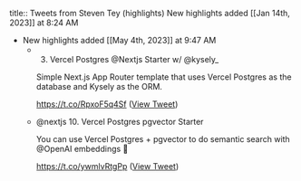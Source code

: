 title:: Tweets from Steven Tey (highlights)
New highlights added [[Jan 14th, 2023]] at 8:24 AM

- New highlights added [[May 4th, 2023]] at 9:47 AM
	- 3. Vercel Postgres @Nextjs Starter w/ @kysely_
	  
	  Simple Next.js App Router template that uses Vercel Postgres as the database and Kysely as the ORM.
	  
	  https://t.co/RpxoF5q4Sf ([View Tweet](https://twitter.com/steventey/status/1653096868401004545))
	- @nextjs 10. Vercel Postgres pgvector Starter
	  
	  You can use Vercel Postgres + pgvector to do semantic search with @OpenAI embeddings 🤯
	  
	  https://t.co/ywmlvRtgPp ([View Tweet](https://twitter.com/steventey/status/1653136019414196228))